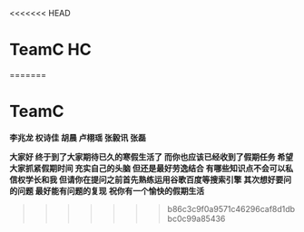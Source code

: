 <<<<<<< HEAD
# TeamC     HC
=======
# TeamC

**李兆龙 权诗佳 胡晨 卢栩瑶 张毅讯 张磊**

**大家好 终于到了大家期待已久的寒假生活了 而你也应该已经收到了假期任务 希望大家抓紧假期时间 充实自己的头脑 但还是最好劳逸结合 有哪些知识点不会可以私信权学长和我 但请你在提问之前首先熟练运用谷歌百度等搜索引擎 其次想好要问的问题 最好能有问题的复现**
**祝你有一个愉快的假期生活**

>>>>>>> b86c3c9f0a9571c46296caf8d1dbbc0c99a85436
